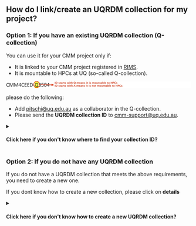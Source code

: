 ## How do I link/create an UQRDM collection for my project?

### Option 1: If you have an existing UQRDM collection (Q-collection)

You can use it for your CMM project only if:

- It is linked to your CMM project registered in [RIMS](https://rims.uq.edu.au/login/?pf=2).
- It is mountable to HPCs at UQ (so-called Q-collection).


![alt text](images/checkQcollection.jpg "Example Q collection")


please do the following:

- Add pitschi@uq.edu.au as a collaborator in the Q-collection.
- Please send the **UQRDM collection ID** to cmm-support@uq.edu.au.

<details>
	<summary><h4> Click here if you don't know where to find your collection ID? </h4></summary>
	
Please follow the instructions to find your UQRDM collection ID. 
	
	
	1. Please click on the following link to login into your UQRDM collection with your UQ credentials.
  http://rdm.uq.edu.au/
	
	
	
	2. After login, please click on ‘Access Storage’.
	
	
![alt text](images/findUQRDMcollectionID.jpg "Please click on Access Storage")
	
	
	3. It’ll open another window with your UQRDM collection ID. 
	
	
![alt text](images/findUQRDMcollectionID-1.jpg "here is the Q collection ID")
	
		
</details>

### Option 2: If you do not have any UQRDM collection

If you do not have a UQRDM collection that meets the above requirements, you need to create a new one.

If you dont know how to create a new collection, please click on **details**

<details>
	<summary><h4> Click here if you don't know how to create a new UQRDM collection?</h4></summary>

Please follow the instructions to create your new UQRDM collection. 
	
	1. Please click on the following link to create a new UQRDM collection for PITSCHI and login with your UQ credentials. 
  http://rdm.uq.edu.au/
	
	
	2. Click on ‘ Create new record’ on left sidebar of the page and add all details asked in the form.
	
	
	3. When it asks for Project name, please enter your complete ‘PPMS Project title’ (see screenshot below). 
	
	
![alt text](images/createUQRDMcollectionID.jpg "Click on ‘Create new record’ and enter your complete ‘PPMS Project title’")
		
  
	4. Please add pitschi@uq.edu.au as collaborator in the record. 
	
![alt text](images/createUQRDMcollectionID-1.jpg "add pitschi@uq.edu.au as collaborator")
	  
	
	5.	Under ‘data storage options’ please select ‘project data needs to be mounted on UQ HPC facilities'
	
 ![alt text](images/createUQRDMcollectionID-2.jpg "select ‘project data needs to be mounted on UQ HPC facilities'")
	
	
	6.	When you submit the form, and receive a confirmation from UQRDM team, please send the UQRDM collection number to cmm-support@uq.edu.au
	

</details>
